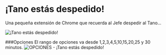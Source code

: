 # ¡Tano estás despedido!
Una pequeña extensión de Chrome que recuerda al Jefe despedir al Tano...

![¡Tano estás despedido!](http://drive.google.com/uc?export=view&id=0ByoQ8u8IrvxGTjR6M0NSclBXUVU)

###Opciones
El rango de opciones va desde 1,2,3,4,5,10,15,20,25 y 30 minutos. 
![OPCIONES - ¡Tano estás despedido!](http://drive.google.com/uc?export=view&id=0ByoQ8u8IrvxGeWRPbnJaLXZpRXc)
